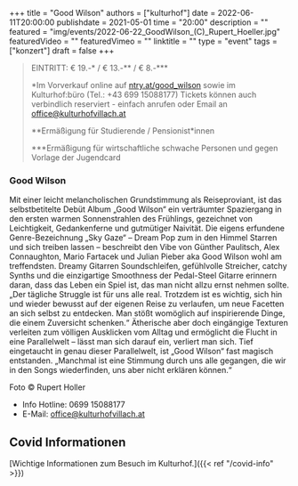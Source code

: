 +++
title = "Good Wilson"
authors = ["kulturhof"]
date = 2022-06-11T20:00:00
publishdate = 2021-05-01
time = "20:00"
description = ""
featured = "img/events/2022-06-22_GoodWilson_(C)_Rupert_Hoeller.jpg"
featuredVideo = ""
featuredVimeo = ""
linktitle = ""
type = "event"
tags = ["konzert"]
draft = false
+++

> EINTRITT: € 19.-\* / € 13.-\*\* / € 8.-\*\*\* 
>
> \*Im Vorverkauf online auf [ntry.at/good_wilson](https://ntry.at/good_wilson) sowie im Kulturhof:büro (Tel.: +43 699 15088177) Tickets können auch verbindlich reserviert - einfach anrufen oder Email an office@kulturhofvillach.at
> 
> \*\*Ermäßigung für Studierende / Pensionist\*innen 
>
> \*\*\*Ermäßigung für wirtschaftliche schwache Personen und gegen Vorlage der Jugendcard


### Good Wilson

Mit einer leicht melancholischen Grundstimmung als Reiseproviant, ist das selbstbetitelte Debüt Album „Good Wilson“ ein verträumter Spaziergang in den ersten warmen Sonnenstrahlen des Frühlings, gezeichnet von Leichtigkeit, Gedankenferne und gutmütiger Naivität. Die eigens erfundene Genre-Bezeichnung „Sky Gaze“ – Dream Pop zum in den Himmel Starren und sich treiben lassen – beschreibt den Vibe von Günther Paulitsch, Alex Connaughton, Mario Fartacek und Julian Pieber aka Good Wilson wohl am treffendsten. Dreamy Gitarren Soundschleifen, gefühlvolle Streicher, catchy Synths und die einzigartige Smoothness der Pedal-Steel Gitarre erinnern daran, dass das Leben ein Spiel ist, das man nicht allzu ernst nehmen sollte. „Der tägliche Struggle ist für uns alle real. Trotzdem ist es wichtig, sich hin und wieder bewusst auf der eigenen Reise zu verlaufen, um neue Facetten an sich selbst zu entdecken. Man stößt womöglich auf inspirierende Dinge, die einem Zuversicht schenken.“ Ätherische aber doch eingängige Texturen verleiten zum völligen Ausklicken vom Alltag und ermöglicht die Flucht in eine Parallelwelt – lässt man sich darauf ein, verliert man sich. Tief eingetaucht in genau dieser Parallelwelt, ist „Good Wilson“ fast magisch entstanden. „Manchmal ist eine Stimmung durch uns alle gegangen, die wir in den Songs wiederfinden, uns aber nicht erklären können.“

Foto © Rupert Holler

- Info Hotline: 0699 15088177 
- E-Mail: office@kulturhofvillach.at

## Covid Informationen

[Wichtige Informationen zum Besuch im Kulturhof.]({{< ref "/covid-info" >}})
